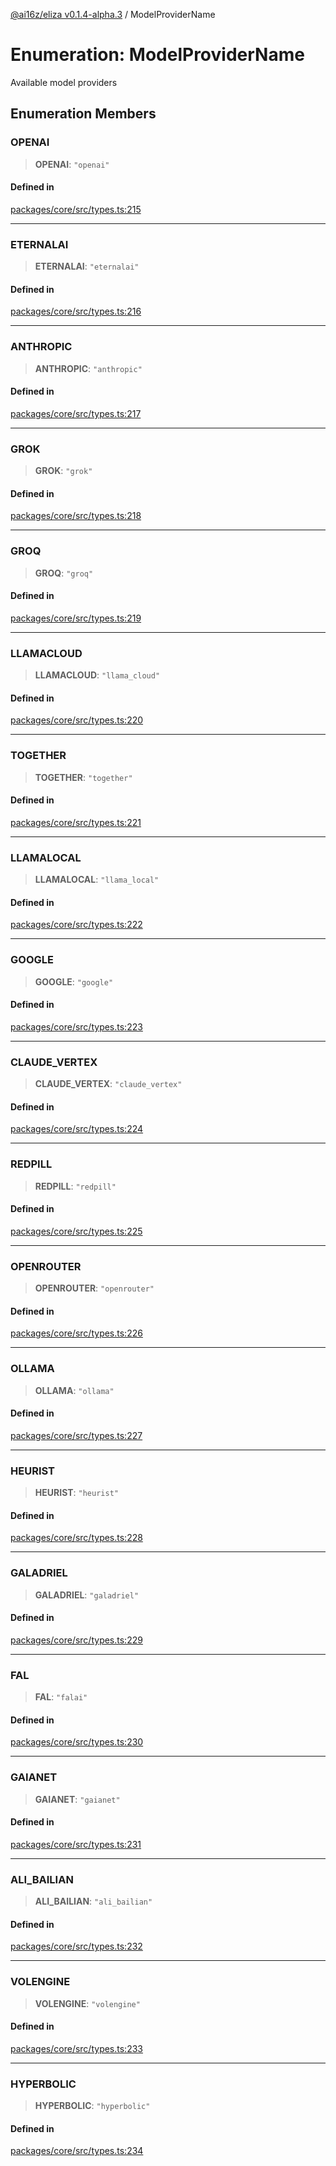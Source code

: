 [@ai16z/eliza v0.1.4-alpha.3](../index.md) / ModelProviderName

# Enumeration: ModelProviderName

Available model providers

## Enumeration Members

### OPENAI

> **OPENAI**: `"openai"`

#### Defined in

[packages/core/src/types.ts:215](https://github.com/ai16z/eliza/blob/main/packages/core/src/types.ts#L215)

***

### ETERNALAI

> **ETERNALAI**: `"eternalai"`

#### Defined in

[packages/core/src/types.ts:216](https://github.com/ai16z/eliza/blob/main/packages/core/src/types.ts#L216)

***

### ANTHROPIC

> **ANTHROPIC**: `"anthropic"`

#### Defined in

[packages/core/src/types.ts:217](https://github.com/ai16z/eliza/blob/main/packages/core/src/types.ts#L217)

***

### GROK

> **GROK**: `"grok"`

#### Defined in

[packages/core/src/types.ts:218](https://github.com/ai16z/eliza/blob/main/packages/core/src/types.ts#L218)

***

### GROQ

> **GROQ**: `"groq"`

#### Defined in

[packages/core/src/types.ts:219](https://github.com/ai16z/eliza/blob/main/packages/core/src/types.ts#L219)

***

### LLAMACLOUD

> **LLAMACLOUD**: `"llama_cloud"`

#### Defined in

[packages/core/src/types.ts:220](https://github.com/ai16z/eliza/blob/main/packages/core/src/types.ts#L220)

***

### TOGETHER

> **TOGETHER**: `"together"`

#### Defined in

[packages/core/src/types.ts:221](https://github.com/ai16z/eliza/blob/main/packages/core/src/types.ts#L221)

***

### LLAMALOCAL

> **LLAMALOCAL**: `"llama_local"`

#### Defined in

[packages/core/src/types.ts:222](https://github.com/ai16z/eliza/blob/main/packages/core/src/types.ts#L222)

***

### GOOGLE

> **GOOGLE**: `"google"`

#### Defined in

[packages/core/src/types.ts:223](https://github.com/ai16z/eliza/blob/main/packages/core/src/types.ts#L223)

***

### CLAUDE\_VERTEX

> **CLAUDE\_VERTEX**: `"claude_vertex"`

#### Defined in

[packages/core/src/types.ts:224](https://github.com/ai16z/eliza/blob/main/packages/core/src/types.ts#L224)

***

### REDPILL

> **REDPILL**: `"redpill"`

#### Defined in

[packages/core/src/types.ts:225](https://github.com/ai16z/eliza/blob/main/packages/core/src/types.ts#L225)

***

### OPENROUTER

> **OPENROUTER**: `"openrouter"`

#### Defined in

[packages/core/src/types.ts:226](https://github.com/ai16z/eliza/blob/main/packages/core/src/types.ts#L226)

***

### OLLAMA

> **OLLAMA**: `"ollama"`

#### Defined in

[packages/core/src/types.ts:227](https://github.com/ai16z/eliza/blob/main/packages/core/src/types.ts#L227)

***

### HEURIST

> **HEURIST**: `"heurist"`

#### Defined in

[packages/core/src/types.ts:228](https://github.com/ai16z/eliza/blob/main/packages/core/src/types.ts#L228)

***

### GALADRIEL

> **GALADRIEL**: `"galadriel"`

#### Defined in

[packages/core/src/types.ts:229](https://github.com/ai16z/eliza/blob/main/packages/core/src/types.ts#L229)

***

### FAL

> **FAL**: `"falai"`

#### Defined in

[packages/core/src/types.ts:230](https://github.com/ai16z/eliza/blob/main/packages/core/src/types.ts#L230)

***

### GAIANET

> **GAIANET**: `"gaianet"`

#### Defined in

[packages/core/src/types.ts:231](https://github.com/ai16z/eliza/blob/main/packages/core/src/types.ts#L231)

***

### ALI\_BAILIAN

> **ALI\_BAILIAN**: `"ali_bailian"`

#### Defined in

[packages/core/src/types.ts:232](https://github.com/ai16z/eliza/blob/main/packages/core/src/types.ts#L232)

***

### VOLENGINE

> **VOLENGINE**: `"volengine"`

#### Defined in

[packages/core/src/types.ts:233](https://github.com/ai16z/eliza/blob/main/packages/core/src/types.ts#L233)

***

### HYPERBOLIC

> **HYPERBOLIC**: `"hyperbolic"`

#### Defined in

[packages/core/src/types.ts:234](https://github.com/ai16z/eliza/blob/main/packages/core/src/types.ts#L234)
